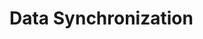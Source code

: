 # Data Synchronization

<!-- https://docs.microsoft.com/en-us/dynamics365/customer-engagement/developer/synchronize-dynamics-365-data-with-external-systems -->